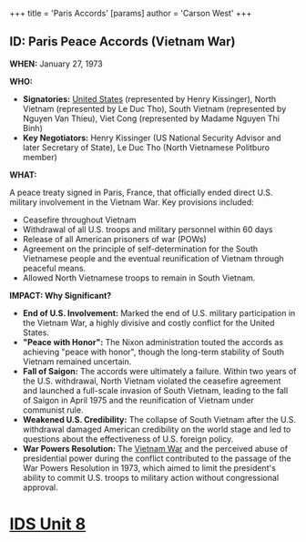 +++
 title = 'Paris Accords'
[params]
	author = 'Carson West'
+++
## ID: Paris Peace Accords (Vietnam War)

**WHEN:** January 27, 1973

**WHO:**
*   **Signatories:** [United States](./../united-states/) (represented by Henry Kissinger), North Vietnam (represented by Le Duc Tho), South Vietnam (represented by Nguyen Van Thieu), Viet Cong (represented by Madame Nguyen Thi Binh)
*   **Key Negotiators:** Henry Kissinger (US National Security Advisor and later Secretary of State), Le Duc Tho (North Vietnamese Politburo member)

**WHAT:**

A peace treaty signed in Paris, France, that officially ended direct U.S. military involvement in the Vietnam War. Key provisions included:

*   Ceasefire throughout Vietnam
*   Withdrawal of all U.S. troops and military personnel within 60 days
*   Release of all American prisoners of war (POWs)
*   Agreement on the principle of self-determination for the South Vietnamese people and the eventual reunification of Vietnam through peaceful means.
*   Allowed North Vietnamese troops to remain in South Vietnam.

**IMPACT: Why Significant?**

*   **End of U.S. Involvement:** Marked the end of U.S. military participation in the Vietnam War, a highly divisive and costly conflict for the United States.
*   **"Peace with Honor":** The Nixon administration touted the accords as achieving "peace with honor", though the long-term stability of South Vietnam remained uncertain.
*   **Fall of Saigon:** The accords were ultimately a failure. Within two years of the U.S. withdrawal, North Vietnam violated the ceasefire agreement and launched a full-scale invasion of South Vietnam, leading to the fall of Saigon in April 1975 and the reunification of Vietnam under communist rule.
*   **Weakened U.S. Credibility:** The collapse of South Vietnam after the U.S. withdrawal damaged American credibility on the world stage and led to questions about the effectiveness of U.S. foreign policy.
*   **War Powers Resolution:** The [Vietnam War](./../vietnam-war/) and the perceived abuse of presidential power during the conflict contributed to the passage of the War Powers Resolution in 1973, which aimed to limit the president's ability to commit U.S. troops to military action without congressional approval.

# [IDS Unit 8](./../ids-unit-8/)